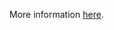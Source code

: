More information [here](https://docs.prismacloud.io/en/enterprise-edition/policy-reference/aws-policies/aws-general-policies/bc-aws-general-28).
